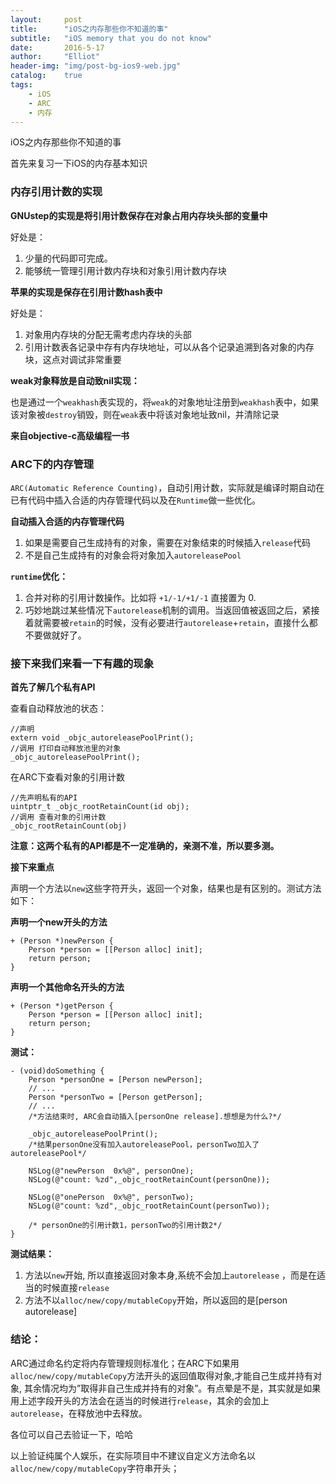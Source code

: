 ```yaml
---
layout:     post
title:      "iOS之内存那些你不知道的事"
subtitle:   "iOS memory that you do not know"
date:       2016-5-17
author:     "Elliot"
header-img: "img/post-bg-ios9-web.jpg"
catalog:    true
tags:
    - iOS
    - ARC
    - 内存
---
```


iOS之内存那些你不知道的事

首先来复习一下iOS的内存基本知识

### 内存引用计数的实现

**GNUstep的实现是将引用计数保存在对象占用内存块头部的变量中**

好处是：

1. 少量的代码即可完成。
2. 能够统一管理引用计数内存块和对象引用计数内存块

**苹果的实现是保存在引用计数hash表中**

好处是：

1. 对象用内存块的分配无需考虑内存块的头部
2. 引用计数表各记录中存有内存块地址，可以从各个记录追溯到各对象的内存块，这点对调试非常重要

**weak对象释放是自动致nil实现：**

也是通过一个`weakhash`表实现的，将`weak`的对象地址注册到`weakhash`表中，如果该对象被`destroy`销毁，则在`weak`表中将该对象地址致nil，并清除记录

**来自objective-c高级编程一书**

### ARC下的内存管理

`ARC(Automatic Reference Counting)`，自动引用计数，实际就是编译时期自动在已有代码中插入合适的内存管理代码以及在`Runtime`做一些优化。

**自动插入合适的内存管理代码**

1. 如果是需要自己生成持有的对象，需要在对象结束的时候插入`release`代码
2. 不是自己生成持有的对象会将对象加入`autoreleasePool`

**`runtime`优化：**

1. 合并对称的引用计数操作。比如将 `+1/-1/+1/-1` 直接置为 0.
2. 巧妙地跳过某些情况下`autorelease`机制的调用。当返回值被返回之后，紧接着就需要被`retain`的时候，没有必要进行`autorelease`+`retain`，直接什么都不要做就好了。


### 接下来我们来看一下有趣的现象

**首先了解几个私有API**

查看自动释放池的状态：

```objective_c
//声明
extern void _objc_autoreleasePoolPrint();
//调用 打印自动释放池里的对象
_objc_autoreleasePoolPrint();
```

在ARC下查看对象的引用计数

```objective_c
//先声明私有的API
uintptr_t _objc_rootRetainCount(id obj);
//调用 查看对象的引用计数
_objc_rootRetainCount(obj)
```

**注意：这两个私有的API都是不一定准确的，亲测不准，所以要多测。**

**接下来重点**

声明一个方法以`new`这些字符开头，返回一个对象，结果也是有区别的。测试方法如下：

**声明一个new开头的方法**

```objective_c
+ (Person *)newPerson {
    Person *person = [[Person alloc] init];
    return person;
}
```
**声明一个其他命名开头的方法**

```objective_c
+ (Person *)getPerson {
    Person *person = [[Person alloc] init];
    return person;
}
```
**测试：**

```objective_c
- (void)doSomething {
    Person *personOne = [Person newPerson];
    // ...
    Person *personTwo = [Person getPerson];
    // ...
    /*方法结束时, ARC会自动插入[personOne release].想想是为什么?*/

    _objc_autoreleasePoolPrint();
    /*结果personOne没有加入autoreleasePool，personTwo加入了autoreleasePool*/

    NSLog(@"newPerson  0x%@", personOne);
    NSLog(@"count: %zd",_objc_rootRetainCount(personOne));

    NSLog(@"onePerson  0x%@", personTwo);
    NSLog(@"count: %zd",_objc_rootRetainCount(personTwo));

    /* personOne的引用计数1，personTwo的引用计数2*/
}
```
**测试结果：**

 1. 方法以`new`开始, 所以直接返回对象本身,系统不会加上`autorelease` ，而是在适当的时候直接`release`
 2. 方法不以`alloc/new/copy/mutableCopy`开始，所以返回的是[person autorelease]

### 结论：

ARC通过命名约定将内存管理规则标准化；在ARC下如果用`alloc/new/copy/mutableCopy`方法开头的返回值取得对象,才能自己生成并持有对象, 其余情况均为”取得非自己生成并持有的对象”。有点晕是不是，其实就是如果用上述字段开头的方法会在适当的时候进行`release`，其余的会加上`autorelease`，在释放池中去释放。

各位可以自己去验证一下，哈哈

以上验证纯属个人娱乐，在实际项目中不建议自定义方法命名以`alloc/new/copy/mutableCopy`字符串开头；
